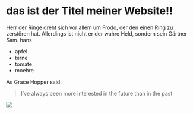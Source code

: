 # das ist der Titel meiner Website!!
Herr der Ringe dreht sich vor allem um Frodo, der den einen Ring zu zerstören hat. Allerdings ist nicht er der wahre Held, sondern sein Gärtner Sam.
hans

* apfel
* birne
* tomate
* moehre

As Grace Hopper said:
> I’ve always been more interested
> in the future than in the past

<img src="https://upload.wikimedia.org/wikipedia/commons/thumb/8/81/Evanna_Lynch_acrylic_ink.jpg/800px-Evanna_Lynch_acrylic_ink.jpg">